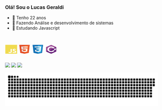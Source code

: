 ### Olá! Sou o Lucas Geraldi

- 🥳 Tenho 22 anos
- 🔭 Fazendo Análise e desenvolvimento de sistemas
- 🌱 Estudando Javascript
##

<div style="display: inline_block"><br>
  <img align="center" alt="Rafa-Js" height="30" width="40" src="https://raw.githubusercontent.com/devicons/devicon/master/icons/javascript/javascript-plain.svg">
  <img align="center" alt="Rafa-HTML" height="30" width="40" src="https://raw.githubusercontent.com/devicons/devicon/master/icons/html5/html5-original.svg">
  <img align="center" alt="Rafa-CSS" height="30" width="40" src="https://raw.githubusercontent.com/devicons/devicon/master/icons/css3/css3-original.svg">
  <img align="center" alt="Rafa-Csharp" height="30" width="40" src="https://raw.githubusercontent.com/devicons/devicon/master/icons/csharp/csharp-original.svg">
</div>

##

<div> 
  
  <a href="https://www.instagram.com/lucas_gefreitas/" target="_blank"><img src="https://img.shields.io/badge/-Instagram-%23E4405F?style=for-the-badge&logo=instagram&logoColor=white" target="_blank"></a>
  <a href = "mailto:lucasgefreitas@gmail.com"><img src="https://img.shields.io/badge/-Gmail-%23333?style=for-the-badge&logo=gmail&logoColor=white" target="_blank"></a>
  <a href="https://www.linkedin.com/in/lucas-geraldi-freitas-2183b7258/" target="_blank"><img src="https://img.shields.io/badge/-LinkedIn-%230077B5?style=for-the-badge&logo=linkedin&logoColor=white" target="_blank"></a> 
  
</div>

<picture>
  <source media="(prefers-color-scheme: dark)" srcset="https://raw.githubusercontent.com/Jackez01/Jackez01/output/github-contribution-grid-snake-dark.svg">
  <source media="(prefers-color-scheme: light)" srcset="https://raw.githubusercontent.com/Jackez01/Jackez01/output/github-contribution-grid-snake.svg">
  <img alt="github contribution grid snake animation" src="https://raw.githubusercontent.com/Jackez01/Jackez01/output/github-contribution-grid-snake.svg">
</picture>
